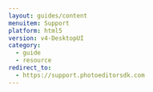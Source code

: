 ```yaml
---
layout: guides/content
menuitem: Support
platform: html5
version: v4-DesktopUI
category:
  - guide
  - resource
redirect_to:
  - https://support.photoeditorsdk.com
---
```

